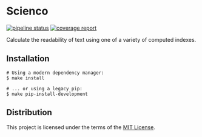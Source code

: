 Scienco
=======
[![pipeline status][pipeline]][homepage]
[![coverage report][coverage]][homepage]

Calculate the readability of text using one of a variety of computed indexes.

Installation
------------
```shell
# Using a modern dependency manager:
$ make install

# ... or using a legacy pip:
$ make pip-install-development
```

Distribution
------------
This project is licensed under the terms of the [MIT License](LICENSE).

[homepage]: <https://gitlab.com/amalchuk/scienco>
[pipeline]: <https://gitlab.com/amalchuk/scienco/badges/master/pipeline.svg?style=flat-square>
[coverage]: <https://gitlab.com/amalchuk/scienco/badges/master/coverage.svg?style=flat-square>
